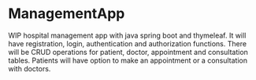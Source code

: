 # ManagementApp
WIP hospital management app with java spring boot and thymeleaf. It will have registration, login, authentication and authorization functions. There will be CRUD operations for patient, doctor, appointment and consultation tables. Patients will have option to make an appointment or a consultation with doctors.
